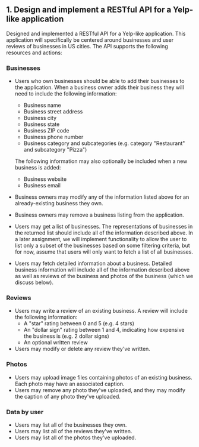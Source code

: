 ## 1. Design and implement a RESTful API for a Yelp-like application

Designed and implemented a RESTful API for a Yelp-like application.  This application will specifically be centered around businesses and user reviews of businesses in US cities.  The API supports the following resources and actions:

### Businesses

  * Users who own businesses should be able to add their businesses to the application.  When a business owner adds their business they will need to include the following information:
    * Business name
    * Business street address
    * Business city
    * Business state
    * Business ZIP code
    * Business phone number
    * Business category and subcategories (e.g. category "Restaurant" and subcategory "Pizza")

    The following information may also optionally be included when a new business is added:
      * Business website
      * Business email
  * Business owners may modify any of the information listed above for an already-existing business they own.
  * Business owners may remove a business listing from the application.
  * Users may get a list of businesses.  The representations of businesses in the returned list should include all of the information described above.  In a later assignment, we will implement functionality to allow the user to list only a subset of the businesses based on some filtering criteria, but for now, assume that users will only want to fetch a list of all businesses.
  * Users may fetch detailed information about a business.  Detailed business information will include all of the information described above as well as reviews of the business and photos of the business (which we discuss below).

### Reviews

  * Users may write a review of an existing business.  A review will include the following information:
    * A "star" rating between 0 and 5 (e.g. 4 stars)
    * An "dollar sign" rating between 1 and 4, indicating how expensive the business is (e.g. 2 dollar signs)
    * An optional written review
  * Users may modify or delete any review they've written.

### Photos

  * Users may upload image files containing photos of an existing business.  Each photo may have an associated caption.
  * Users may remove any photo they've uploaded, and they may modify the caption of any photo they've uploaded.

### Data by user

  * Users may list all of the businesses they own.
  * Users may list all of the reviews they've written.
  * Users may list all of the photos they've uploaded.




